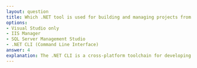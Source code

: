 ```yaml
---
layout: question
title: Which .NET tool is used for building and managing projects from the command line?
options:
- Visual Studio only
- IIS Manager
- SQL Server Management Studio
- .NET CLI (Command Line Interface)
answer: 4
explanation: The .NET CLI is a cross-platform toolchain for developing .NET applications. It provides commands for creating, building, running, and publishing .NET applications from the command line.
---
```

